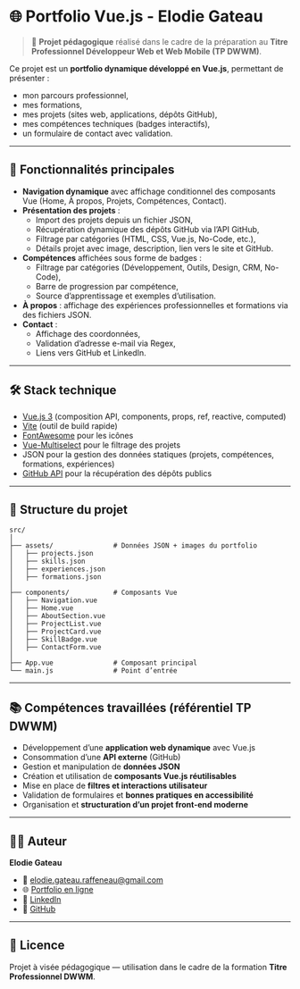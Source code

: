 # 🌐 Portfolio Vue.js - Elodie Gateau

> 📌 **Projet pédagogique** réalisé dans le cadre de la préparation au **Titre Professionnel Développeur Web et Web Mobile (TP DWWM)**.

Ce projet est un **portfolio dynamique développé en Vue.js**, permettant de présenter :  
- mon parcours professionnel,  
- mes formations,  
- mes projets (sites web, applications, dépôts GitHub),  
- mes compétences techniques (badges interactifs),  
- un formulaire de contact avec validation.  

---

## 🚀 Fonctionnalités principales

- **Navigation dynamique** avec affichage conditionnel des composants Vue (Home, À propos, Projets, Compétences, Contact).  
- **Présentation des projets** :  
  - Import des projets depuis un fichier JSON,  
  - Récupération dynamique des dépôts GitHub via l’API GitHub,  
  - Filtrage par catégories (HTML, CSS, Vue.js, No-Code, etc.),  
  - Détails projet avec image, description, lien vers le site et GitHub.  
- **Compétences** affichées sous forme de badges :  
  - Filtrage par catégories (Développement, Outils, Design, CRM, No-Code),  
  - Barre de progression par compétence,  
  - Source d’apprentissage et exemples d’utilisation.  
- **À propos** : affichage des expériences professionnelles et formations via des fichiers JSON.  
- **Contact** :  
  - Affichage des coordonnées,  
  - Validation d’adresse e-mail via Regex,  
  - Liens vers GitHub et LinkedIn.  

---

## 🛠️ Stack technique

- [Vue.js 3](https://vuejs.org/) (composition API, components, props, ref, reactive, computed)  
- [Vite](https://vitejs.dev/) (outil de build rapide)  
- [FontAwesome](https://fontawesome.com/) pour les icônes  
- [Vue-Multiselect](https://vue-multiselect.js.org/) pour le filtrage des projets  
- JSON pour la gestion des données statiques (projets, compétences, formations, expériences)  
- [GitHub API](https://docs.github.com/en/rest) pour la récupération des dépôts publics  

---

## 📂 Structure du projet

```
src/
│
├── assets/               # Données JSON + images du portfolio
│   ├── projects.json
│   ├── skills.json
│   ├── experiences.json
│   ├── formations.json
│
├── components/           # Composants Vue
│   ├── Navigation.vue
│   ├── Home.vue
│   ├── AboutSection.vue
│   ├── ProjectList.vue
│   ├── ProjectCard.vue
│   ├── SkillBadge.vue
│   ├── ContactForm.vue
│
├── App.vue               # Composant principal
└── main.js               # Point d’entrée
```

---

## 📚 Compétences travaillées (référentiel TP DWWM)

- Développement d’une **application web dynamique** avec Vue.js  
- Consommation d’une **API externe** (GitHub)  
- Gestion et manipulation de **données JSON**  
- Création et utilisation de **composants Vue.js réutilisables**  
- Mise en place de **filtres et interactions utilisateur**  
- Validation de formulaires et **bonnes pratiques en accessibilité**  
- Organisation et **structuration d’un projet front-end moderne**  

---


## 👩‍💻 Auteur

**Elodie Gateau**  
- 📧 elodie.gateau.raffeneau@gmail.com  
- 🌐 [Portfolio en ligne](https://elodie-gateau.github.io/Portfolio/)
- 💼 [LinkedIn](https://www.linkedin.com/in/elodiegateau/)  
- 🐙 [GitHub](https://github.com/Elodie-Gateau)

---

## 📜 Licence

Projet à visée pédagogique — utilisation dans le cadre de la formation **Titre Professionnel DWWM**.
